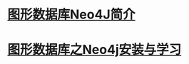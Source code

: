# [图形数据库Neo4J简介](https://www.cnblogs.com/loveis715/p/5277051.html)

# [图形数据库之Neo4j安装与学习](https://www.jianshu.com/p/05f08b4d456c)

